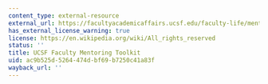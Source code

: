 ```yaml
---
content_type: external-resource
external_url: https://facultyacademicaffairs.ucsf.edu/faculty-life/mentoring
has_external_license_warning: true
license: https://en.wikipedia.org/wiki/All_rights_reserved
status: ''
title: UCSF Faculty Mentoring Toolkit
uid: ac9b525d-5264-474d-bf69-b7250c41a83f
wayback_url: ''
---
```

